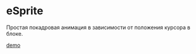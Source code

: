 # eSprite
Простая покадровая анимация в зависимости от положения курсора в блоке.

[demo](https://gloagent.ru/category/blog/web/esprite.html)
